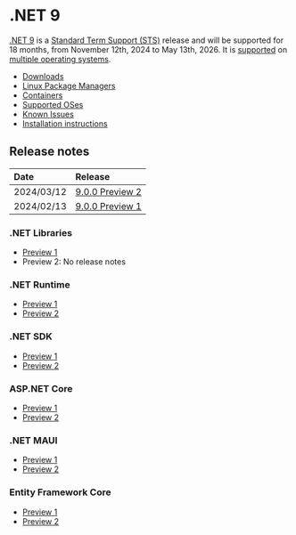 # .NET 9

[.NET 9](https://aka.ms/dotnet/9/preview1) is a [Standard Term Support (STS)](../../release-policies.md) release and will be supported for 18 months, from November 12th, 2024 to May 13th, 2026. It is [supported](../../support.md) on [multiple operating systems](supported-os.md).

- [Downloads](https://dotnet.microsoft.com/download/dotnet/9.0)
- [Linux Package Managers](https://learn.microsoft.com/dotnet/core/install/linux)
- [Containers](https://hub.docker.com/_/microsoft-dotnet)
- [Supported OSes](supported-os.md)
- [Known Issues](known-issues.md)
- [Installation instructions](install.md)

## Release notes

| Date | Release |
| :-- | :-- |
| 2024/03/12 | [9.0.0 Preview 2](preview/preview2/README.md) |
| 2024/02/13 | [9.0.0 Preview 1](preview/preview1/README.md) |

### .NET Libraries
* [Preview 1](preview/preview1/libraries.md)
* Preview 2: No release notes

### .NET Runtime
* [Preview 1](preview/preview1/runtime.md)
* [Preview 2](preview/preview2/runtime.md)

### .NET SDK
* [Preview 1](preview/preview1/sdk.md)
* [Preview 2](preview/preview2/sdk.md)

### ASP.NET Core
* [Preview 1](preview/preview1/aspnetcore.md)
* [Preview 2](preview/preview2/aspnetcore.md)

### .NET MAUI
* [Preview 1](preview/preview1/dotnetmaui.md)
* [Preview 2](preview/preview2/dotnetmaui.md)

### Entity Framework Core
* [Preview 1](preview/preview1/efcoreanddata.md)
* [Preview 2](preview/preview2/efcoreanddata.md)
